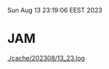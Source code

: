 Sun Aug 13 23:19:06 EEST 2023
# JAM
<a href='./cache/202308/13_23.log'>./cache/202308/13_23.log</a>
